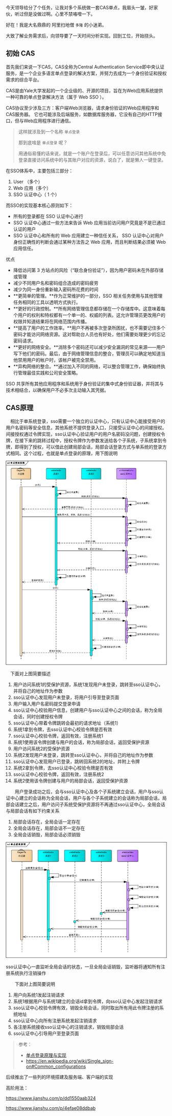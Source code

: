 今天领导给分了个任务，让我对多个系统做一套CAS单点，我眉头一皱，好家伙，听过但是没做过啊。心里不禁咯噔一下。

好在！我是大名鼎鼎的 阿里扫地僧 `多隆` 的小迷弟。

大致了解业务需求后，向领导要了一天时间分析实现。回到工位，开始挠头。



## 初始 CAS

首先我们来说一下CAS，CAS全称为Central Authentication Service即中央认证服务，是一个企业多语言单点登录的解决方案，并努力去成为一个身份验证和授权需求的综合平台。

CAS是由Yale大学发起的一个企业级的、开源的项目，旨在为Web应用系统提供一种可靠的单点登录解决方法（属于 Web SSO ）。

CAS协议至少涉及三方：客户端Web浏览器，请求身份验证的Web应用程序和CAS服务器。 它也可能涉及后端服务，如数据库服务器，它没有自己的HTTP接口，但与Web应用程序进行通信。

> 这样就涉及到一个名称 `单点登录` 
>
> 那到底啥是 `单点登录` 呢？
>
> 用通俗易懂的话来说，就是一个账户在登录后，可以任意访问其他系统中免登录直接访问系统中的与其账户对应的资源，说白了，就是懒人一键登录。

在SSO体系中，主要包括三部分：

1. User （多个）
2. Web 应用（多个）
3. SSO 认证中心（ 1 个）

而SSO的实现基本核心原则如下：

+ 所有的登录都在 SSO 认证中心进行
+ SSO 认证中心通过一些方法来告诉 Web 应用当前访问用户究竟是不是已通过认证的用户
+ SSO 认证中心和所有的 Web 应用建立一种信任关系， SSO 认证中心对用户身份正确性的判断会通过某种方法告之 Web 应用，而且判断结果必须被 Web 应用信任。

优点

- 降低访问第 3 方站点的风险（“联合身份验证”），因为用户密码未在外部存储或管理
- 减少不同用户名和密码组合造成的密码疲劳
- 减少为同一身份重新输入密码所花费的时间
- **更简单的管理。**作为正常维护的一部分，SSO 相关任务使用与其他管理任务相同的工具以透明方式执行。
- **更好的行政控制。**所有网络管理信息都存储在一个存储库中。这意味着每个用户的权利和特权都有一个单一的、权威的列表。这允许管理员更改用户的权限并知道结果将在网络范围内传播。
- **提高了用户的工作效率。**用户不再被多次登录所困扰，也不需要记住多个密码才能访问网络资源。这对帮助台人员也有好处，他们需要处理更少的忘记密码请求。
- **更好的网络安全。**消除多个密码还可以减少安全漏洞的常见来源——用户写下他们的密码。最后，由于网络管理信息的整合，管理员可以确定地知道当他禁用用户的帐户时，该帐户被完全禁用。
- **异构网络的整合。**通过加入不同的网络，可以整合管理工作，确保始终执行管理最佳实践和公司安全策略。

SSO 共享所有其他应用程序和系统用于身份验证的集中式身份验证器，并将其与技术相结合，以确保用户不必多次主动输入其凭据。

## CAS原理

　相比于单系统登录，sso需要一个独立的认证中心，只有认证中心能接受用户的用户名密码等安全信息，其他系统不提供登录入口，只接受认证中心的间接授权。间接授权通过令牌实现，sso认证中心验证用户的用户名密码没问题，创建授权令牌，在接下来的跳转过程中，授权令牌作为参数发送给各个子系统，子系统拿到令牌，即得到了授权，可以借此创建局部会话，局部会话登录方式与单系统的登录方式相同。这个过程，也就是单点登录的原理，用下图说明

![img](images/797930-20161203152650974-276822362.png)

　下面对上图简要描述

1. 用户访问系统1的受保护资源，系统1发现用户未登录，跳转至sso认证中心，并将自己的地址作为参数
2. sso认证中心发现用户未登录，将用户引导至登录页面
3. 用户输入用户名密码提交登录申请
4. sso认证中心校验用户信息，创建用户与sso认证中心之间的会话，称为全局会话，同时创建授权令牌
5. sso认证中心带着令牌跳转会最初的请求地址（系统1）
6. 系统1拿到令牌，去sso认证中心校验令牌是否有效
7. sso认证中心校验令牌，返回有效，注册系统1
8. 系统1使用该令牌创建与用户的会话，称为局部会话，返回受保护资源
9. 用户访问系统2的受保护资源
10. 系统2发现用户未登录，跳转至sso认证中心，并将自己的地址作为参数
11. sso认证中心发现用户已登录，跳转回系统2的地址，并附上令牌
12. 系统2拿到令牌，去sso认证中心校验令牌是否有效
13. sso认证中心校验令牌，返回有效，注册系统2
14. 系统2使用该令牌创建与用户的局部会话，返回受保护资源

　　用户登录成功之后，会与sso认证中心及各个子系统建立会话，用户与sso认证中心建立的会话称为全局会话，用户与各个子系统建立的会话称为局部会话，局部会话建立之后，用户访问子系统受保护资源将不再通过sso认证中心，全局会话与局部会话有如下约束关系

1. 局部会话存在，全局会话一定存在
2. 全局会话存在，局部会话不一定存在
3. 全局会话销毁，局部会话必须销毁

![3b139d2e-0b83-4a69-b4f2-316adb8997ce](images/797930-20161129155243068-1378377736.png)

sso认证中心一直监听全局会话的状态，一旦全局会话销毁，监听器将通知所有注册系统执行注销操作

　　下面对上图简要说明

1. 用户向系统1发起注销请求
2. 系统1根据用户与系统1建立的会话id拿到令牌，向sso认证中心发起注销请求
3. sso认证中心校验令牌有效，销毁全局会话，同时取出所有用此令牌注册的系统地址
4. sso认证中心向所有注册系统发起注销请求
5. 各注册系统接收sso认证中心的注销请求，销毁局部会话
6. sso认证中心引导用户至登录页面

> 参考：
>
> + [单点登录原理与实现](https://www.cnblogs.com/ywlaker/p/6113927.html)
> + https://en.wikipedia.org/wiki/Single_sign-on#Common_configurations

后续推出了一些列的环境搭建及服务端、客户端的实现



高阶用法：

https://www.jianshu.com/p/dd1550aab324

https://www.jianshu.com/p/4efae08ddbab
